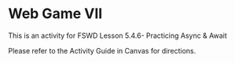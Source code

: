 # Web Game VII

This is an activity for FSWD Lesson 5.4.6- Practicing Async & Await

Please refer to the Activity Guide in Canvas for directions.